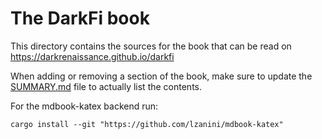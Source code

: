 The DarkFi book
===============

This directory contains the sources for the book that can be read on
https://darkrenaissance.github.io/darkfi

When adding or removing a section of the book, make sure to update the
[SUMMARY.md](src/SUMMARY.md) file to actually list the contents.

For the mdbook-katex backend run:

```
cargo install --git "https://github.com/lzanini/mdbook-katex"
```
